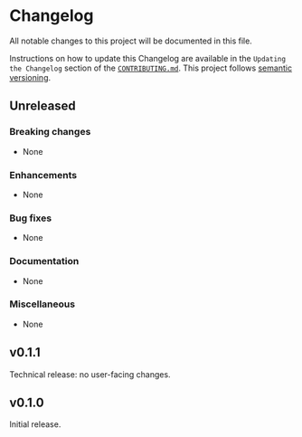 # Changelog

All notable changes to this project will be documented in this file.

Instructions on how to update this Changelog are available in the `Updating the Changelog` section of the [`CONTRIBUTING.md`](./CONTRIBUTING.md). This project follows [semantic versioning](https://semver.org/spec/v2.0.0.html).

## Unreleased

### Breaking changes

- None

### Enhancements

- None

### Bug fixes

- None

### Documentation

- None

### Miscellaneous

- None

## v0.1.1

Technical release: no user-facing changes.

## v0.1.0

Initial release.
